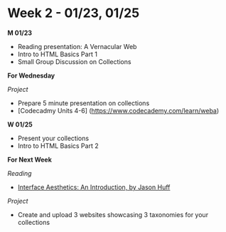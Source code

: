 # Week 2 - 01/23, 01/25
**M 01/23**
* Reading presentation: A Vernacular Web
* Intro to HTML Basics Part 1
* Small Group Discussion on Collections

**For Wednesday**

_Project_
* Prepare 5 minute presentation on collections
* [Codecadmy Units 4-6] (https://www.codecademy.com/learn/weba)

**W 01/25**
* Present your collections
* Intro to HTML Basics Part 2

**For Next Week**

_Reading_
* [Interface Aesthetics: An Introduction, by Jason Huff](../../../library/interface-aesthetics/)

_Project_
* Create and upload 3 websites showcasing 3 taxonomies for your collections